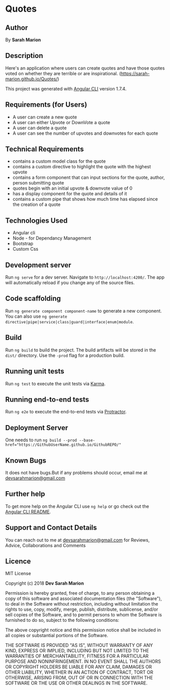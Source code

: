 # Quotes

## Author

By **Sarah Marion**

## Description

Here's an application where users can create quotes and have those quotes voted on whether they are terrible or are inspirational.
(https://sarah-marion.github.io/Quotes/)

This project was generated with [Angular CLI](https://github.com/angular/angular-cli) version 1.7.4.

## Requirements (for Users)

* A user can create a new quote
* A user can either Upvote or DownVote a quote
* A user can delete a quote
* A user can see the number of upvotes and downvotes for each quote

## Technical Requirements

* contains a custom model class for the quote
* contains a custom directive to highlight the quote with the highest upvote
* contains a form component that can input sections for the quote, author, person submitting quote
* quotes begin with an initial upvote & downvote value of 0
* has a display component for the quote and details of it
* contains a custom pipe that shows how much time has elapsed since the creation of a quote

## Technologies Used

* Angular cli
* Node - for Dependancy Management
* Bootstrap
* Custom Css

## Development server

Run `ng serve` for a dev server. Navigate to `http://localhost:4200/`. The app will automatically reload if you change any of the source files.

## Code scaffolding

Run `ng generate component component-name` to generate a new component. You can also use `ng generate directive|pipe|service|class|guard|interface|enum|module`.

## Build

Run `ng build` to build the project. The build artifacts will be stored in the `dist/` directory. Use the `-prod` flag for a production build.

## Running unit tests

Run `ng test` to execute the unit tests via [Karma](https://karma-runner.github.io).

## Running end-to-end tests

Run `ng e2e` to execute the end-to-end tests via [Protractor](http://www.protractortest.org/).

## Deployment Server

One needs to run `ng build --prod --base-href="https://GithubUserName.github.io/GithubREPO/"`

## Known Bugs

It does not have bugs.But if any problems should occur, email me at devsarahmarion@gmail.com

## Further help

To get more help on the Angular CLI use `ng help` or go check out the [Angular CLI README](https://github.com/angular/angular-cli/blob/master/README.md).

## Support and Contact Details

You can reach out to me at devsarahmarion@gmail.com
for Reviews, Advice, Collaborations and Comments

## Licence

MIT License

Copyright (c) 2018 **Dev Sarah Marion**

Permission is hereby granted, free of charge, to any person obtaining a copy
of this software and associated documentation files (the "Software"), to deal
in the Software without restriction, including without limitation the rights
to use, copy, modify, merge, publish, distribute, sublicense, and/or sell
copies of the Software, and to permit persons to whom the Software is
furnished to do so, subject to the following conditions:

The above copyright notice and this permission notice shall be included in all
copies or substantial portions of the Software.

THE SOFTWARE IS PROVIDED "AS IS", WITHOUT WARRANTY OF ANY KIND, EXPRESS OR
IMPLIED, INCLUDING BUT NOT LIMITED TO THE WARRANTIES OF MERCHANTABILITY,
FITNESS FOR A PARTICULAR PURPOSE AND NONINFRINGEMENT. IN NO EVENT SHALL THE
AUTHORS OR COPYRIGHT HOLDERS BE LIABLE FOR ANY CLAIM, DAMAGES OR OTHER
LIABILITY, WHETHER IN AN ACTION OF CONTRACT, TORT OR OTHERWISE, ARISING FROM,
OUT OF OR IN CONNECTION WITH THE SOFTWARE OR THE USE OR OTHER DEALINGS IN THE
SOFTWARE.